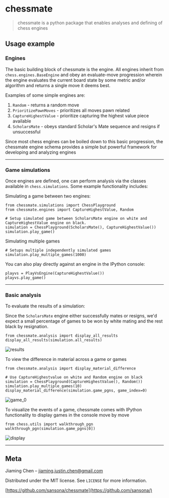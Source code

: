 # chessmate
> chessmate is a python package that enables analyses and defining of chess engines

## Usage example

### Engines
The basic building block of chessmate is the engine. All engines inherit
from ```chess.engines.BaseEngine``` and obey an evaluate-move progression wherein the engine evaluates the current board
state by some metric and/or algorithm and returns a single move it deems best.

Examples of some simple engines are:
  1. ```Random``` - returns a random move
  2. ```PrioritizePawnMoves``` - prioritizes all moves pawn related
  3. ```CaptureHighestValue``` - prioritize capturing the highest value piece available
  4. ```ScholarsMate``` - obeys standard Scholar's Mate sequence and resigns if unsuccessful

Since most chess engines can be boiled down to this basic progression, the chessmate engine schema provides a simple but
powerful framework for developing and analyzing engines

---
### Game simulations
Once engines are defined, one can perform analysis via the classes available in ```chess.simulations```. Some example functionality includes:

Simulating a game between two engines:

```
from chessmate.simulations import ChessPlayground
from chessmate.engines import CaptureHighestValue, Random

# Setup simulated game between ScholarsMate engine on white and CaptureHighestValue engine on black.
simulation = ChessPlayground(ScholarsMate(), CaptureHighestValue())
simulation.play_game()
```

Simulating multiple games
```
# Setups multiple independently simulated games
simulation.play_multiple_games(1000)
```

You can also play directly against an engine in the IPython console:
```
playvs = PlayVsEngine(CaptureHighestValue())
playvs.play_game()
```

---
### Basic analysis

To evaluate the results of a simulation:

Since the ```ScholarsMate``` engine either successfully mates or resigns, we'd expect a small percentage of games to be won by white mating and the rest black by resignation.
```
from chessmate.analysis import display_all_results
display_all_results(simulation.all_results)
```
![results](https://user-images.githubusercontent.com/17757035/82768134-f3b2b880-9de1-11ea-9b96-8a3be118fb80.png)

To view the difference in material across a game or games
```
from chessmate.analysis import display_material_difference

# Use CaptureHighestvalue on white and Random engine on black
simulation = ChessPlayground(CaptureHighestValue(), Random())
simulation.play_multiple_games(10)
display_material_difference(simulation.game_pgns, game_index=0)
```
![game_0](https://user-images.githubusercontent.com/17757035/82845850-0210db00-9e9b-11ea-8183-48958edbc418.png)

To visualize the events of a game, chessmate comes with IPython functionality to display games in the console move by move
```
from chess.utils import walkthrough_pgn
walkthrough_pgn(simulation.game_pgns[0])
```
![display](https://user-images.githubusercontent.com/17757035/82768462-07f7b500-9de4-11ea-83ec-97975e9e9017.png)

---
## Meta
Jiaming Chen –  jiaming.justin.chen@gmail.com

Distributed under the MIT license. See ``LICENSE`` for more information.

[https://github.com/sansona/chessmate](https://github.com/sansona/)
